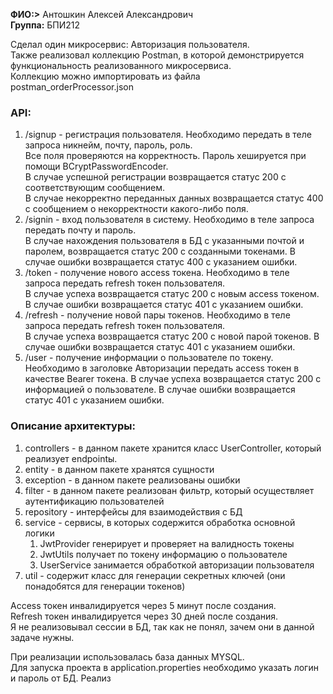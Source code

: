 **ФИО:>** Антошкин Алексей Александрович\
**Группа:** БПИ212

Сделал один микросервис: Авторизация пользователя.\
Также реализовал коллекцию Postman, в которой демонстрируется функциональность реализованного микросервиса.\
Коллекцию можно импортировать из файла postman_orderProcessor.json

**<h3>API:</h3>**
1. /signup - регистрация пользователя. Необходимо передать в теле запроса никнейм, почту, пароль, роль.\
Все поля проверяются на корректность. Пароль хешируется при помощи BCryptPasswordEncoder.\
В случае успешной регистрации возвращается статус 200 с соответствующим сообщением.\
В случае некорректно переданных данных возвращается статус 400 с сообщением о некорректности какого-либо поля.
2. /signin - вход пользователя в систему. Необходимо в теле запроса передать почту и пароль. \
В случае нахождения пользователя в БД с указанными почтой и паролем, возвращается статус 200 с созданными токенами.
В случае ошибки возвращается статус 400 с указанием ошибки.
3. /token - получение нового access токена. Необходимо в теле запроса передать refresh токен пользователя.\
В случае успеха возвращается статус 200 с новым access токеном.
В случае ошибки возвращается статус 401 с указанием ошибки.
4. /refresh - получение новой пары токенов. Необходимо в теле запроса передать refresh токен пользователя.\
В случае успеха возвращается статус 200 с новой парой токенов.
В случае ошибки возвращается статус 401 с указанием ошибки.
5. /user - получение информации о пользователе по токену. Необходимо в заголовке Авторизации передать access токен 
в качестве Bearer токена.
В случае успеха возвращается статус 200 с информацией о пользователе.
В случае ошибки возвращается статус 401 с указанием ошибки.

**<h3>Описание архитектуры:</h3>**
1. controllers - в данном пакете хранится класс UserController, который реализует endpointы.
2. entity - в данном пакете хранятся сущности
3. exception - в данном пакете реализованы ошибки
4. filter - в данном пакете реализован фильтр, который осуществляет аутентификацию пользователей
5. repository - интерфейсы для взаимодействия с БД
6. service - сервисы, в которых содержится обработка основной логики
   1. JwtProvider генерирует и проверяет на валидность токены
   2.  JwtUtils получает по токену информацию о пользователе
   3. UserService занимается обработкой авторизации пользователя
7. util - содержит класс для генерации секретных ключей (они понадобятся для генерации токенов)

Access токен инвалидируется через 5 минут после создания.\
Refresh токен инвалидируется через 30 дней после создания.\
Я не реализовывал сессии в БД, так как не понял, зачем они в данной задаче нужны.

При реализации использовалась база данных MYSQL.\
Для запуска проекта в application.properties необходимо указать логин и пароль от БД.
Реализ